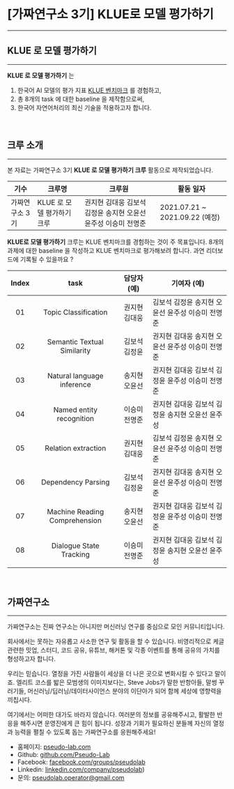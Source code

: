 # **[가짜연구소 3기] KLUE로 모델 평가하기**

---

## **KLUE 로 모델 평가하기**

---

**KLUE 로 모델 평가하기** 는 

1. 한국어 AI 모델의 평가 지표 [KLUE 벤치마크](https://klue-benchmark.com/) 를 경험하고,
2. 총 8개의 task 에 대한 baseline 을 제작함으로써,
3. 한국어 자연어처리의 최신 기술을 적용하고자 합니다.

</br>

## **크루 소개**

---

본 자료는 가짜연구소 3기 **KLUE 로 모델 평가하기 크루** 활동으로 제작되었습니다.

| 기수           | 크루명                     | 크루원                                                       | 활동 일자                      |
| -------------- | -------------------------- | ------------------------------------------------------------ | ------------------------------ |
| 가짜연구소 3기 | KLUE 로 모델 평가하기 크루 | 권지현 김대웅 김보석 김정윤 송지현 오윤선 윤주성 이승미 전명준 | 2021.07.21 ~ 2021.09.22 (예정) |

**KLUE로 모델 평가하기** 크루는 KLUE 벤치마크를 경험하는 것이 주 목표입니다.  8개의 과제에 대한 baseline 을 작성하고 KLUE 벤치마크로 평가해보려 합니다.  과연 리더보드에 기록될 수 있을까요 ? 

| Index |             task              |  담당자 (예)  | 기여자 (예)                                      |
| :---: | :---------------------------: | :-----------: | ------------------------------------------------ |
|  01   |     Topic Classification      | 권지현 김대웅 | 김보석 김정윤 송지현 오윤선 윤주성 이승미 전명준 |
|  02   |  Semantic Textual Similarity  | 김보석 김정윤 | 권지현 김대웅 송지현 오윤선 윤주성 이승미 전명준 |
|  03   |  Natural language inference   | 송지현 오윤선 | 권지현 김대웅 김보석 김정윤 윤주성 이승미 전명준 |
|  04   |   Named entity recognition    | 이승미 전명준 | 권지현 김대웅 김보석 김정윤 송지현 오윤선 윤주성 |
|  05   |      Relation extraction      | 권지현 김대웅 | 김보석 김정윤 송지현 오윤선 윤주성 이승미 전명준 |
|  06   |      Dependency Parsing       | 김보석 김정윤 | 권지현 김대웅 송지현 오윤선 윤주성 이승미 전명준 |
|  07   | Machine Reading Comprehension | 송지현 오윤선 | 권지현 김대웅 김보석 김정윤 윤주성 이승미 전명준 |
|  08   |    Dialogue State Tracking    | 이승미 전명준 | 권지현 김대웅 김보석 김정윤 송지현 오윤선 윤주성 |

</br>

## **가짜연구소**

---

가짜연구소는 진짜 연구소는 아니지만 머신러닝 연구를 중심으로 모인 커뮤니티입니다.

회사에서는 못하는 자유롭고 사소한 연구 및 활동을 할 수 있습니다. 비영리적으로 케글 관련한 밋업, 스터디, 코드 공유, 유튜브, 해커톤 및 각종 이벤트를 통해 공유의 가치를 형성하고자 합니다.

우리는 믿습니다. 열정을 가진 사람들이 세상을 더 나은 곳으로 변화시킬 수 있다고 말이죠. 엘리트 코스를 밟은 모범생의 이미지보다는, Steve Jobs가 말한 반항아들, 말썽 꾸러기들, 머신러닝/딥러닝/데이터사이언스 분야의 이단아가 되어 함께 세상에 영향력을 끼칩시다.

여기에서는 어떠한 대가도 바라지 않습니다. 여러분의 정보를 공유해주시고, 활발한 반응을 해주시면 운영진에게 큰 힘이 됩니다. 성장과 기회가 필요하신 분들께 자신의 열정과 능력을 펼칠 수 있도록 돕는 가짜연구소를 응원해주세요!

- 홈페이지: [pseudo-lab.com](https://pseudo-lab.com/) 
- Github:  [github.com/Pseudo-Lab](http://www.github.com/Pseudo-Lab) 
- Facebook: [facebook.com/groups/pseudolab](https://www.facebook.com/groups/pseudolab/) 
- Linkedin: [linkedin.com/company/pseudolab](https://www.linkedin.com/company/pseudolab/?originalSubdomain=kr)) 
- 문의: [pseudolab.operator@gmail.com](mailto:pseudolab.operator@gmail.com)


